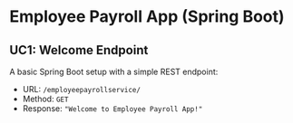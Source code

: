 # Employee Payroll App (Spring Boot)

## UC1: Welcome Endpoint
A basic Spring Boot setup with a simple REST endpoint:
- URL: `/employeepayrollservice/`
- Method: `GET`
- Response: `"Welcome to Employee Payroll App!"`
